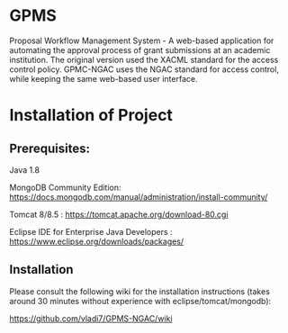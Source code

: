 # GPMS
Proposal Workflow Management System - A web-based application for automating the approval process of grant submissions at an academic institution. The original version used the XACML standard for the access control policy. GPMC-NGAC uses the NGAC standard for access control, while keeping the same web-based user interface. 

# Installation of Project
## Prerequisites: 

Java 1.8

MongoDB Community Edition: https://docs.mongodb.com/manual/administration/install-community/

Tomcat 8/8.5 : https://tomcat.apache.org/download-80.cgi

Eclipse IDE for Enterprise Java Developers : https://www.eclipse.org/downloads/packages/

## Installation

Please consult the following wiki for the installation instructions (takes around 30 minutes without experience with eclipse/tomcat/mongodb):

https://github.com/vladi7/GPMS-NGAC/wiki
